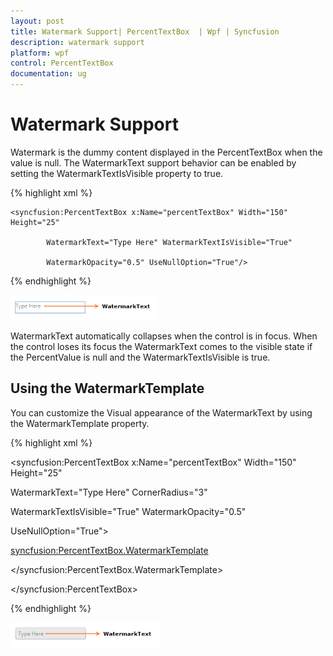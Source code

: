 ```yaml
---
layout: post
title: Watermark Support| PercentTextBox  | Wpf | Syncfusion
description: watermark support
platform: wpf
control: PercentTextBox 
documentation: ug
---
```


# Watermark Support

Watermark is the dummy content displayed in the PercentTextBox when the value is null. The WatermarkText support behavior can be enabled by setting the WatermarkTextIsVisible property to true.

 {% highlight xml %}

    

    <syncfusion:PercentTextBox x:Name="percentTextBox" Width="150" Height="25" 

            WatermarkText="Type Here" WatermarkTextIsVisible="True" 

            WatermarkOpacity="0.5" UseNullOption="True"/>

 {% endhighlight %}







![](Watermark-Support_images/Watermark-Support_img1.png)


WatermarkText automatically collapses when the control is in focus. When the control loses its focus the WatermarkText comes to the visible state if the PercentValue is null and the WatermarkTextIsVisible is true.

## Using the WatermarkTemplate

You can customize the Visual appearance of the WatermarkText by using the WatermarkTemplate property.

 {% highlight xml %}

   

<syncfusion:PercentTextBox x:Name="percentTextBox" Width="150" Height="25" 

WatermarkText="Type Here" CornerRadius="3" 

WatermarkTextIsVisible="True" WatermarkOpacity="0.5" 

UseNullOption="True">

<syncfusion:PercentTextBox.WatermarkTemplate>

<DataTemplate>

<Border Background="LightGray">

<TextBlock Text="{Binding}" VerticalAlignment="Center" Margin="5,0,0,0"/>

</Border>

</DataTemplate>

</syncfusion:PercentTextBox.WatermarkTemplate>

</syncfusion:PercentTextBox>

{% endhighlight %}







![](Watermark-Support_images/Watermark-Support_img2.png)



